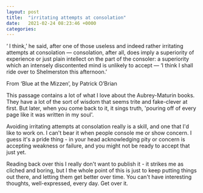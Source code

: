 ```yaml
---
layout: post
title:  "irritating attempts at consolation"
date:   2021-02-24 08:23:46 +0000
categories:
---
```


‘ I think,’ he said, after one of those useless and indeed rather irritating attempts at consolation — consolation, after all, does imply a superiority of experience or just plain intellect on the part of the consoler: a superiority which an intensely discontented mind is unlikely to accept — ‘I think I shall ride over to Shelmerston this afternoon.’

From ‘Blue at the Mizzen’, by Patrick O’Brian

This passage contains a lot of what I love about the Aubrey-Maturin books. They have a lot of the sort of wisdom that seems trite and fake-clever at first. But later, when you come back to it, it sings truth, 'pouring off of every page like it was written in my soul'.

Avoiding irritating attempts at consolation really is a skill, and one that I'd like to work on. I can't bear it when people console me or show concern. I guess it's a pride thing - in your head acknowledging pity or concern is accepting weakness or failure, and you might not be ready to accept that just yet. 

Reading back over this I really don't want to publish it - it strikes me as cliched and boring, but I the whole point of this is just to keep putting things out there, and letting them get better over time. You can't have interesting thoughts, well-expressed, every day. Get over it. 